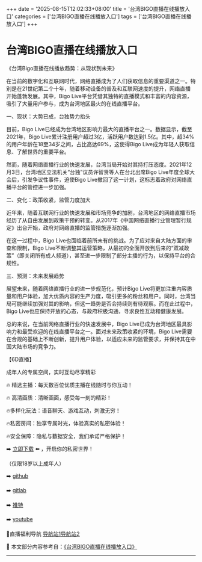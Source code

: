 +++
date = '2025-08-15T12:02:33+08:00'
title = '台湾BIGO直播在线播放入口'
categories = ['台湾BIGO直播在线播放入口']
tags = ['台湾BIGO直播在线播放入口']
+++

# 台湾BIGO直播在线播放入口

《台湾Bigo直播在线播放趋势：从现状到未来》

在当前的数字化和互联网时代，网络直播成为了人们获取信息的重要渠道之一。特别是在21世纪第二个十年，随着移动设备的普及和互联网速度的提升，网络直播开始蓬勃发展。其中，Bigo Live平台凭借其独特的直播模式和丰富的内容资源，吸引了大量用户参与，成为台湾地区最火的在线直播平台。

一、现状：大势已成，台独势力抬头

目前，Bigo Live已经成为台湾地区影响力最大的直播平台之一。数据显示，截至2021年，Bigo Live累计注册用户超过3亿，活跃用户数达到1.5亿。其中，超34%的用户年龄在18至34岁之间，占比高达69%，这使得Bigo Live成为年轻人获取信息、了解世界的重要平台。

然而，随着网络直播行业的快速发展，台湾当局开始对其持打压态度。2021年12月3日，台湾地区立法机关“台独”议员许智贤等人在台北出席Bigo Live年度全球大会后，引发争议性事件，迫使Bigo Live撤回了这一计划，这标志着政府对网络直播平台的管控进一步加强。

二、变化：政策收紧，监管力度加大

近年来，随着互联网行业的快速发展和市场竞争的加剧，台湾地区的网络直播市场经历了从自由发展到政策干预的转变。从2017年《中国网络直播行业管理暂行规定》出台开始，政府对网络直播的监管措施逐渐加强。

在这一过程中，Bigo Live也面临着前所未有的挑战。为了应对来自大陆方面的审查和限制，Bigo Live不断调整其运营策略，从最初的全面开放到后来的“双减政策”（即关闭所有成人频道），甚至进一步限制了部分主播的行为，以保持平台的合规性。

三、预测：未来发展趋势

展望未来，随着网络直播行业的进一步规范化，预计Bigo Live将更加注重内容质量和用户体验，加大优质内容的生产力度，吸引更多的粉丝和用户。同时，台湾当局可能继续加强对其的影响，但这一趋势是否会持续则有待观察。而在此过程中，Bigo Live也应保持开放的心态，与政府积极沟通，寻求良性互动和健康发展。

总的来说，在当前网络直播行业的快速发展中，Bigo Live已成为台湾地区最具影响力和最受欢迎的在线直播平台之一。面对未来政策收紧的环境，Bigo Live需要在合规的基础上不断创新，提升用户体验，以适应未来的监管要求，并保持其在中国大陆市场的竞争力。

【6D直播】

 成年人的专属空间，实时互动尽享精彩

🔥 精选主播：每天数百位优质主播在线随时与你互动！

🔥 高清画质：清晰画面，感受每一刻的精彩！

🔥多样化玩法：语音聊天、游戏互动，刺激无穷！

🔥私密房间：独享专属时光，体验真实的私密体验！

🔥安全保障：隐私与数据安全，我们承诺严格保护！

➡️ [立即下载](https://down123.s3.ap-east-1.amazonaws.com/down/down.html?channelCode=blog) ⬅️ ，开启你的私密世界！

 （仅限18岁以上成年人）

➡️ [github](https://aldult-live.github.io/)

➡️ [gitlab](https://seo-09598d.gitlab.io/)

➡️ [推特](https://x.com/wegame33)

➡️ [youtube](https://www.youtube.com/@6Dlive)

🔞直播福利导航   [导航站1](https://webstack-86085a.gitlab.io/)[导航站2](https://onlygit123-2.github.io/)

📘 本文部分内容参考自：[《台湾BIGO直播在线播放入口》](https://webstack-hugo-18.pages.dev/)

---
